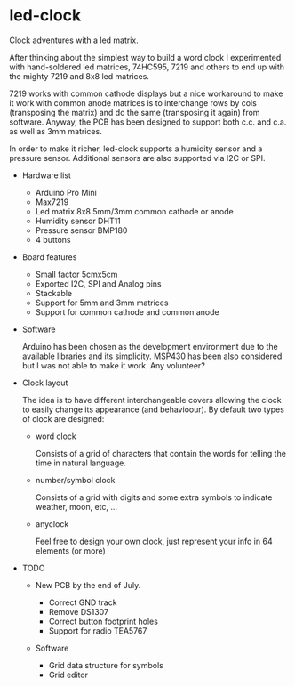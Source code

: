 led-clock
=========

Clock adventures with a led matrix.

After thinking about the simplest way to build a word clock I experimented with hand-soldered led matrices, 74HC595, 7219 and others to end up with the mighty 7219 and 8x8 led matrices.

7219 works with common cathode displays but a nice workaround to make it work with common anode matrices is to interchange rows by cols (transposing the matrix) and do the same (transposing it again) from software. Anyway, the PCB has been designed to support both c.c. and c.a. as well as 3mm matrices.

In order to make it richer, led-clock supports a humidity sensor and a pressure sensor. Additional sensors are also supported via I2C or SPI.

- Hardware list
  - Arduino Pro Mini
  - Max7219
  - Led matrix 8x8 5mm/3mm common cathode or anode
  - Humidity sensor DHT11
  - Pressure sensor BMP180
  - 4 buttons

- Board features
  - Small factor 5cmx5cm
  - Exported I2C, SPI and Analog pins
  - Stackable
  - Support for 5mm and 3mm matrices
  - Support for common cathode and common anode

- Software

  Arduino has been chosen as the development environment due to the available libraries and its simplicity. MSP430 has been also considered but I was not able to make it work. Any volunteer?

- Clock layout

  The idea is to have different interchangeable covers allowing the clock to easily change its appearance (and behavioour).
  By default two types of clock are designed:
    - word clock
      
      Consists of a grid of characters that contain the words for telling the time in natural language.
      
    - number/symbol clock
      
      Consists of a grid with digits and some extra symbols to indicate weather, moon, etc, ...
      
    - anyclock
    
      Feel free to design your own clock, just represent your info in 64 elements (or more)


- TODO

  - New PCB by the end of July. 
    - Correct GND track
    - Remove DS1307
    - Correct button footprint holes
    - Support for radio TEA5767
   
  - Software  
    - Grid data structure for symbols    
    - Grid editor
    
    
 
